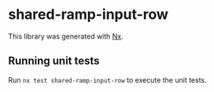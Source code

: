 # shared-ramp-input-row

This library was generated with [Nx](https://nx.dev).

## Running unit tests

Run `nx test shared-ramp-input-row` to execute the unit tests.
